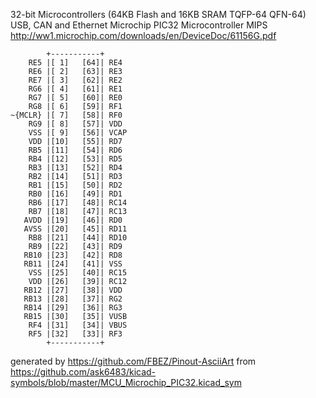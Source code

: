 32-bit Microcontrollers (64KB Flash and 16KB SRAM TQFP-64 QFN-64) USB, CAN and Ethernet
Microchip PIC32 Microcontroller MIPS
http://ww1.microchip.com/downloads/en/DeviceDoc/61156G.pdf


	        +-----------+
	    RE5 |[ 1]   [64]| RE4
	    RE6 |[ 2]   [63]| RE3
	    RE7 |[ 3]   [62]| RE2
	    RG6 |[ 4]   [61]| RE1
	    RG7 |[ 5]   [60]| RE0
	    RG8 |[ 6]   [59]| RF1
	~{MCLR} |[ 7]   [58]| RF0
	    RG9 |[ 8]   [57]| VDD
	    VSS |[ 9]   [56]| VCAP
	    VDD |[10]   [55]| RD7
	    RB5 |[11]   [54]| RD6
	    RB4 |[12]   [53]| RD5
	    RB3 |[13]   [52]| RD4
	    RB2 |[14]   [51]| RD3
	    RB1 |[15]   [50]| RD2
	    RB0 |[16]   [49]| RD1
	    RB6 |[17]   [48]| RC14
	    RB7 |[18]   [47]| RC13
	   AVDD |[19]   [46]| RD0
	   AVSS |[20]   [45]| RD11
	    RB8 |[21]   [44]| RD10
	    RB9 |[22]   [43]| RD9
	   RB10 |[23]   [42]| RD8
	   RB11 |[24]   [41]| VSS
	    VSS |[25]   [40]| RC15
	    VDD |[26]   [39]| RC12
	   RB12 |[27]   [38]| VDD
	   RB13 |[28]   [37]| RG2
	   RB14 |[29]   [36]| RG3
	   RB15 |[30]   [35]| VUSB
	    RF4 |[31]   [34]| VBUS
	    RF5 |[32]   [33]| RF3
	        +-----------+


generated by https://github.com/FBEZ/Pinout-AsciiArt from https://github.com/ask6483/kicad-symbols/blob/master/MCU_Microchip_PIC32.kicad_sym